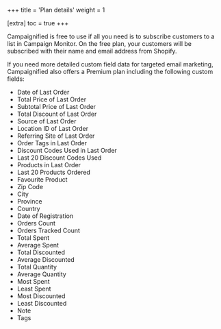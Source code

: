 +++
title = 'Plan details'
weight = 1

[extra]
toc = true
+++

Campaignified is free to use if all you need is to subscribe customers to a list
in Campaign Monitor. On the free plan, your customers will be subscribed with
their name and email address from Shopify.

If you need more detailed custom field data for targeted email marketing,
Campaignified also offers a Premium plan including the following custom fields:

* Date of Last Order
* Total Price of Last Order
* Subtotal Price of Last Order
* Total Discount of Last Order
* Source of Last Order
* Location ID of Last Order
* Referring Site of Last Order
* Order Tags in Last Order
* Discount Codes Used in Last Order
* Last 20 Discount Codes Used
* Products in Last Order
* Last 20 Products Ordered
* Favourite Product
* Zip Code
* City
* Province
* Country
* Date of Registration
* Orders Count
* Orders Tracked Count
* Total Spent
* Average Spent
* Total Discounted
* Average Discounted
* Total Quantity
* Average Quantity
* Most Spent
* Least Spent
* Most Discounted
* Least Discounted
* Note
* Tags
